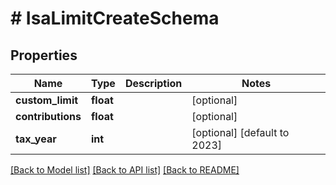 # # IsaLimitCreateSchema

## Properties

Name | Type | Description | Notes
------------ | ------------- | ------------- | -------------
**custom_limit** | **float** |  | [optional]
**contributions** | **float** |  | [optional]
**tax_year** | **int** |  | [optional] [default to 2023]

[[Back to Model list]](../../README.md#models) [[Back to API list]](../../README.md#endpoints) [[Back to README]](../../README.md)
